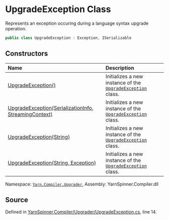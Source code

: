 # UpgradeException Class

Represents an exception occuring during a language syntax upgrade
operation.


```csharp
public class UpgradeException : Exception, ISerializable
```



## Constructors
|Name|Description|
|:---|:---|
|[UpgradeException()](/api/csharp/yarn.compiler.upgrader/upgradeexception._ctor.md)| Initializes a new instance of the [`UpgradeException`](/api/csharp/yarn.compiler.upgrader/upgradeexception.md) class. |
|[UpgradeException(SerializationInfo, StreamingContext)](/api/csharp/yarn.compiler.upgrader/upgradeexception._ctor-system.runtime.serialization.serializationinfo,system.runtime.serialization.streamingcontext-.md)| Initializes a new instance of the [`UpgradeException`](/api/csharp/yarn.compiler.upgrader/upgradeexception.md) class. |
|[UpgradeException(String)](/api/csharp/yarn.compiler.upgrader/upgradeexception._ctor-system.string-.md)| Initializes a new instance of the [`UpgradeException`](/api/csharp/yarn.compiler.upgrader/upgradeexception.md) class. |
|[UpgradeException(String, Exception)](/api/csharp/yarn.compiler.upgrader/upgradeexception._ctor-system.string,system.exception-.md)| Initializes a new instance of the [`UpgradeException`](/api/csharp/yarn.compiler.upgrader/upgradeexception.md) class. |
<div class="class-metadata">

Namespace: [`Yarn.Compiler.Upgrader`](/api/csharp/yarn.compiler.upgrader/README.md), Assembly: YarnSpinner.Compiler.dll
</div>

## Source
Defined in [YarnSpinner.Compiler/Upgrader/UpgradeException.cs](https://github.com/YarnSpinnerTool/YarnSpinner//blob/develop/YarnSpinner.Compiler/Upgrader/UpgradeException.cs#L14), line 14.
